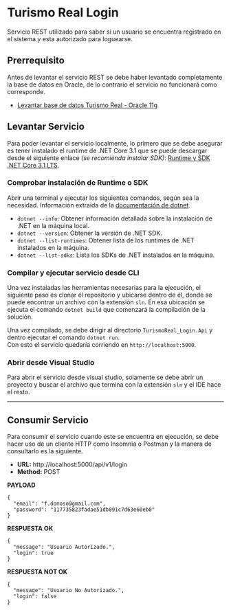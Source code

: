 # Turismo Real Login  
Servicio REST utilizado para saber si un usuario se encuentra registrado en el sistema y esta autorizado para loguearse.  

## Prerrequisito
Antes de levantar el servicio REST se debe haber levantado completamente la base de datos en Oracle, de lo contrario el servicio no funcionará como corresponde.  
- [Levantar base de datos Turismo Real - Oracle 11g](https://github.com/Turismo-Real/turismo-real-database)
  
## Levantar Servicio
Para poder levantar el servicio localmente, lo primero que se debe asegurar es tener instalado el runtime de .NET Core 3.1 que se puede descargar desde el siguiente enlace *(se recomienda instalar SDK)*: [Runtime y SDK .NET Core 3.1 LTS](https://dotnet.microsoft.com/download).  

### Comprobar instalación de Runtime o SDK  
Abrir una terminal y ejecutar los siguientes comandos, según sea la necesidad. Información extraída de la [documentación de dotnet](https://docs.microsoft.com/en-us/dotnet/core/tools/dotnet).
- `dotnet --info`: Obtener información detallada sobre la instalación de .NET en la máquina local.  
- `dotnet --version`: Obtener la versión de .NET SDK.
- `dotnet --list-runtimes`: Obtener lista de los runtimes de .NET instalados en la máquina.
- `dotnet --list-sdks`: Lista los SDKs de .NET instalados en la máquina.

### Compilar y ejecutar servicio desde CLI
Una vez instaladas las herramientas necesarias para la ejecución, el siguiente paso es clonar el repositorio y ubicarse dentro de él, donde se puede encontrar un archivo con la extensión `sln`. En esa ubicación se ejecuta el comando `dotnet build` que comenzará la compilación de la solución.  
  
Una vez compilado, se debe dirigir al directorio `TurismoReal_Login.Api` y dentro ejecutar el comando `dotnet run`.  
Con esto el servicio quedaría corriendo en `http://localhost:5000`.

### Abrir desde Visual Studio
Para abrir el servicio desde visual studio, solamente se debe abrir un proyecto y buscar el archivo que termina con la extensión `sln` y el IDE hace el resto.

---
## Consumir Servicio  
Para consumir el servicio cuando este se encuentra en ejecución, se debe hacer uso de un cliente HTTP como Insomnia o Postman y la manera de consultarlo es la siguiente.  
- **URL:** http://localhost:5000/api/v1/login
- **Method:** POST  
  
**PAYLOAD**
```
{
  "email": "f.donoso@gmail.com",
  "password": "117735823fadae51db091c7d63e60eb0"
}
```  
**RESPUESTA OK**
```
{
  "message": "Usuario Autorizado.",
  "login": true
}
```

**RESPUESTA NOT OK**
```
{
  "message": "Usuario No Autorizado.",
  "login": false
}
```
